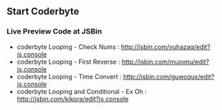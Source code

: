 ## Start Coderbyte
### Live Preview Code at JSBin

- coderbyte Looping - Check Nums : http://jsbin.com/vuhazaq/edit?js,console
- coderbyte Looping - First Reverse : http://jsbin.com/mujomu/edit?js,console
- coderbyte Looping - Time Convert : http://jsbin.com/guwoqux/edit?js,console
- coderbyte Looping and Conditional - Ex Oh : http://jsbin.com/kikora/edit?js,console
